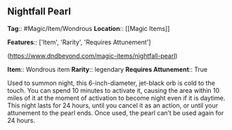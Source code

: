 ## Nightfall Pearl
**Tag**:: #Magic/Item/Wondrous
**Location**:: [[Magic Items]]

**Features**:: ['Item', 'Rarity', 'Requires Attunement']

(https://www.dndbeyond.com/magic-items/nightfall-pearl)

**Item**:: Wondrous item
**Rarity**:: legendary
**Requires Attunement**:: True

Used to summon night, this 6-inch-diameter, jet-black orb is cold to the touch. You can spend 10 minutes to activate it, causing the area within 10 miles of it at the moment of activation to become night even if it is daytime. This night lasts for 24 hours, until you cancel it as an action, or until your attunement to the pearl ends. Once used, the pearl can’t be used again for 24 hours.